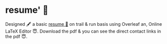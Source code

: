 # resume' 📝
Designed 🖋️ a basic <a href="https://github.com/hemant467/resume"> resume 📝</a> on trail & run basis using Overleaf an, Online LaTeX Editor 😇.
Download the pdf & you can see the direct contact links in the pdf 😇.
